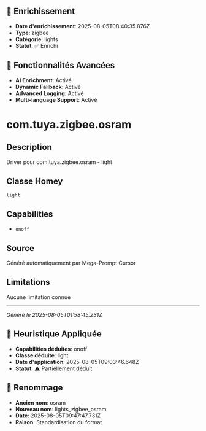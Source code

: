 
## 🔧 Enrichissement
- **Date d'enrichissement**: 2025-08-05T08:40:35.876Z
- **Type**: zigbee
- **Catégorie**: lights
- **Statut**: ✅ Enrichi

## 🚀 Fonctionnalités Avancées
- **AI Enrichment**: Activé
- **Dynamic Fallback**: Activé
- **Advanced Logging**: Activé
- **Multi-language Support**: Activé

# com.tuya.zigbee.osram

## Description
Driver pour com.tuya.zigbee.osram - light

## Classe Homey
`light`

## Capabilities
- `onoff`

## Source
Généré automatiquement par Mega-Prompt Cursor

## Limitations
Aucune limitation connue

---
*Généré le 2025-08-05T01:58:45.231Z*

## 🧠 Heuristique Appliquée
- **Capabilities déduites**: onoff
- **Classe déduite**: light
- **Date d'application**: 2025-08-05T09:03:46.648Z
- **Statut**: ⚠️ Partiellement déduit

## 🔄 Renommage
- **Ancien nom**: osram
- **Nouveau nom**: lights_zigbee_osram
- **Date**: 2025-08-05T09:47:47.731Z
- **Raison**: Standardisation du format
